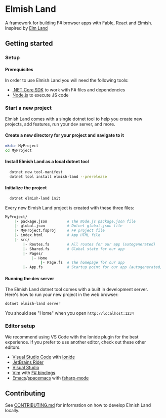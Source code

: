 # Elmish Land

A framework for building F# browser apps with Fable, React and Elmish. Inspired by [Elm Land](https://elm.land)

## Getting started

### Setup

#### Prerequisites
In order to use Elmish Land you will need the following tools:

* [.NET Core SDK](https://dotnet.microsoft.com/en-us/) to work with F# files and dependencies
* [Node.js](https://nodejs.org/en) to execute JS code

### Start a new project
Elmish Land comes with a single dotnet tool to help you create new projects, add features, run your dev server, and more.

#### Create a new directory for your project and navigate to it

```bash
mkdir MyProject
cd MyProject
```

#### Install Elmish Land as a local dotnet tool

```bash
  dotnet new tool-manifest
  dotnet tool install elmish-land --prerelease
```

#### Initialize the project

```bash
  dotnet elmish-land init
```

Every new Elmish Land project is created with these three files:

```bash
MyProject/
    |- package.json         # The Node.js package.json file
    |- global.json          # Dotnet global.json file
    |- MyProject.fsproj     # F# project file
    |- index.html           # App HTML file
    |- src/
        |- Routes.fs        # All routes for our app (autogenerated)
        |- Shared.fs        # Global state for our app 
        |- Pages/
            |- Home
                |- Page.fs  # The homepage for our app
        |- App.fs           # Startup point for our app (autogenerated)
```

#### Running the dev server

The Elmish Land dotnet tool comes with a built in development server. Here's how to run your new project in the web browser:

```bash
dotnet elmish-land server
```

You should see "Home" when you open `http://localhost:1234`

### Editor setup

We recommend using VS Code with the Ionide plugin for the best experience. If you prefer to use another editor, check out these other editors.

* [Visual Studio Code](https://code.visualstudio.com/) with [Ionide](http://ionide.io/)
* [JetBrains Rider](https://www.jetbrains.com/rider/)
* [Visual Studio](https://visualstudio.microsoft.com/)
* [Vim](https://www.vim.org/) with [F# bindings](https://github.com/fsharp/vim-fsharp)
* [Emacs](https://www.gnu.org/software/emacs/)/[spacemacs](http://spacemacs.org/) with [fsharp-mode](https://github.com/fsharp/emacs-fsharp-mode)


## Contributing

See [CONTRIBUTING.md](CONTRIBUTING.md) for information on how to develop Elmish Land locally.
